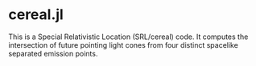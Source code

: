 # cereal.jl
This is a Special Relativistic Location (SRL/cereal) code. It computes the intersection of future pointing light cones from four distinct spacelike separated emission points.
